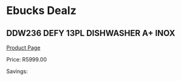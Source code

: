 
# Ebucks Dealz
## DDW236 DEFY 13PL DISHWASHER A+ INOX
[Product Page](https://www.ebucks.com/web/shop/productSelected.do?prodId=1227491761&catId=704983786)

Price: R5999.00

Savings: 


	